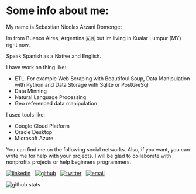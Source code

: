 

# Some info about me:

  My name is Sebastian Nicolas Arzani Domenget

  Im from Buenos Aires, Argentina 🇦🇷 but Im living in Kualar Lumpur (MY) right now.
  
  Speak Spanish as a Native and English.
  
  I have work on thing like:
  - ETL. For example Web Scraping with Beautifoul Soup, Data Manipulation with Python and Data Storage with Sqlite or PostGreSql
  - Data Minning
  - Natural Language Processing
  - Geo referenced data manipulation
  
 I used tools like:
 - Google Cloud Platform
 - Oracle Desktop 
 - Microsoft Azure
 
You can find me on the following social networks. Also, if you want, you can write me for help with your projects. I will be glad to collaborate with nonprofits projects or help beginners programmers.

  [![linkedin](https://user-images.githubusercontent.com/25087769/87172072-530a5080-c2dc-11ea-8e2c-8ee4dbf3394b.png)](https://www.linkedin.com/in/sebastian-nicolas-arzani-domenget-37670592/) &nbsp;&nbsp;[![github](https://user-images.githubusercontent.com/25087769/87176037-2c4f1880-c2e2-11ea-8a13-41c90b711b9f.png)](https://github.com/arzanico1/) &nbsp;&nbsp;[![twitter](https://user-images.githubusercontent.com/25087769/87172407-de83e180-c2dc-11ea-9479-a894758266c3.png)](https://www.twitter.com/arzanico) &nbsp;&nbsp;[![email](https://user-images.githubusercontent.com/25087769/87174308-a4680f00-c2df-11ea-90b0-5fa1fa76d2f1.png)](mailto:nclsarzani@gmail.com)

![github stats](https://github-readme-stats.vercel.app/api?username=Arzanico&show_icons=true)
